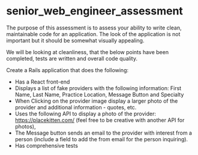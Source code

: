 # senior_web_engineer_assessment


The purpose of this assessment is to assess your ability to write clean, maintainable code for an application. The look of the application is not important but it should be somewhat visually appealing.

We will be looking at cleanliness, that the below points have been completed, tests are written and overall code quality.

Create a Rails application that does the following:

* Has a React front-end
* Displays a list of fake providers with the following information:  First Name, Last Name, Practice Location, Message Button and Specialty 
* When Clicking on the provider image display a larger photo of the provider and additional information - quotes, etc.
* Uses the following API to display a photo of the provider: https://placekitten.com/ (feel free to be creative with another API for photos),
* The Message button sends an email to the provider with interest from a person (include a field to add the from email for the person inquiring).
* Has comprehensive tests
